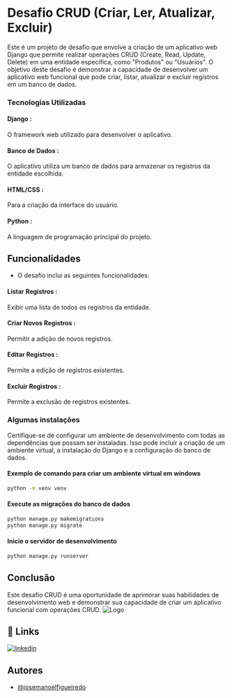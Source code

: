 
# Desafio CRUD (Criar, Ler, Atualizar, Excluir)

Este é um projeto de desafio que envolve a criação de um aplicativo web Django que permite realizar operações CRUD (Create, Read, Update, Delete) em uma entidade específica, como "Produtos" ou "Usuários". O objetivo deste desafio é demonstrar a capacidade de desenvolver um aplicativo web funcional que pode criar, listar, atualizar e excluir registros em um banco de dados.

### Tecnologias Utilizadas

#### Django :
O framework web utilizado para desenvolver o aplicativo.
#### Banco de Dados : 
O aplicativo utiliza um banco de dados para armazenar os registros da entidade escolhida.
#### HTML/CSS : 
Para a criação da interface do usuário.
#### Python : 
A linguagem de programação principal do projeto.
## Funcionalidades

- O desafio inclui as seguintes funcionalidades:

#### Listar Registros : 
Exibir uma lista de todos os registros da entidade.

#### Criar Novos Registros :
 Permitir a adição de novos registros.

#### Editar Registros : 
Permite a edição de registros existentes.

#### Excluir Registros : 
Permite a exclusão de registros existentes.


### Algumas instalações

Certifique-se de configurar um ambiente de desenvolvimento com todas as dependências que possam ser instaladas. Isso pode incluir a criação de um ambiente virtual, a instalação do Django e a configuração do banco de dados.

#### Exemplo de comando para criar um ambiente virtual em windows
```bash
python -m venv venv
```

#### Execute as migrações do banco de dados
```bash
python manage.py makemigrations
python manage.py migrate
```

#### Inicie o servidor de desenvolvimento
```bash
python manage.py runserver
```
## Conclusão

Este desafio CRUD é uma oportunidade de aprimorar suas habilidades de desenvolvimento web e demonstrar sua capacidade de criar um aplicativo funcional com operações CRUD. 
![Logo](https://i0.wp.com/blog.knoldus.com/wp-content/uploads/2021/10/django-logo-big-removebg-preview.png?fit=632%2C395&ssl=1)


## 🔗 Links


[![linkedin](https://img.shields.io/badge/linkedin-0A66C2?style=for-the-badge&logo=linkedin&logoColor=white)](https://www.linkedin.com/in/jos%C3%A9-manoel-silva-figueiredo-892b64209/)



## Autores

- [@josemanoelfigueiredo](https://www.github.com/josemanoelfigueiredo)


 
